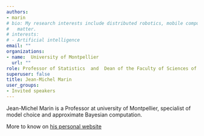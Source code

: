 ```yaml
---
authors:
- marin
# bio: My research interests include distributed robotics, mobile computing and programmable
#   matter.
# interests:
# - Artificial intelligence
email: ""
organizations:
- name:  University of Montpellier
  url: ""
role: Professor of Statistics  and  Dean of the Faculty of Sciences of Montpellier France
superuser: false
title: Jean-Michel Marin
user_groups:
- Invited speakers
---
```


Jean-Michel Marin is a Professor at university of Montpellier, specialist of model choice and approximate Bayesian computation. 


More to know on [his personal website](https://imag.umontpellier.fr/~marin)